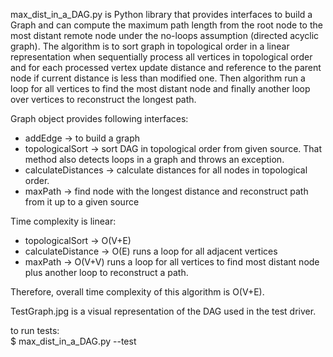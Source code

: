 max_dist_in_a_DAG.py is Python library that provides interfaces to build a Graph and can compute the maximum path length from the root node to the most distant remote node under the no-loops assumption (directed acyclic graph). The algorithm is to sort graph in topological order in a linear representation when sequentially process all vertices in topological order and for each processed vertex update distance and reference to the parent node if current distance is less than modified one. Then algorithm run a loop for all vertices to find the most distant node and finally another loop over vertices to reconstruct the longest path.

Graph object provides following interfaces:
* addEdge -> to build a graph
* topologicalSort -> sort DAG in topological order from given source. That method also detects loops in a graph and throws an exception.
* calculateDistances -> calculate distances for all nodes in topological order.
* maxPath -> find node with the longest distance and reconstruct path from it up to a given source



Time complexity is linear: 
* topologicalSort -> O(V+E) 
* calculateDistance -> O(E) runs a loop for all adjacent vertices  
* maxPath -> O(V+V) runs a loop for all vertices to find most distant node plus another loop to reconstruct a path. <br/>

Therefore, overall time complexity of this algorithm is O(V+E).



TestGraph.jpg is a visual representation of the DAG used in the test driver.

to run tests:<br />
$ max_dist_in_a_DAG.py --test 
